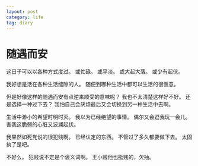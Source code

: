 ```yaml
---
layout: post
category: life
tag: diary
---
```


随遇而安
===

这日子可以以各种方式度过。
或忙碌。
或平淡。
或大起大落。
或少有起伏。

我好想是活在各种生活缝隙的人。
随便到哪种生活中都可以生活的很惬意。

但是好像这样的随遇而安有点逆来顺受的意味呢？
我也不太清楚这样好不好。
还是选择一种过下去？
我怕自己会厌烦最后又会切换到另一种生活中去啊。


生活中渺小的希望时明时灭。
我以为已经绝望的事情。
偶尔又会逗我玩一会儿。
害我这脆弱的心脏又波澜起伏。

我果然如死党说的很犯贱啊。
已经认定的东西。
不管过了多久都要做下去。
太固执了是吧。

不好么。
犯贱说不定是个褒义词啊。
王小贱他也挺贱的，欠抽。

